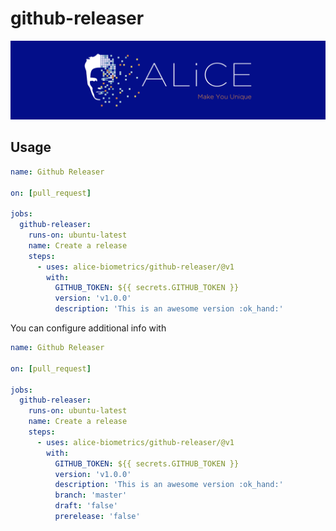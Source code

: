 # github-releaser  
<img src="https://github.com/alice-biometrics/custom-emojis/blob/master/images/alice_header.png" width=auto>


## Usage

```yml
name: Github Releaser

on: [pull_request]

jobs:
  github-releaser:
    runs-on: ubuntu-latest
    name: Create a release
    steps:
      - uses: alice-biometrics/github-releaser/@v1
        with:
          GITHUB_TOKEN: ${{ secrets.GITHUB_TOKEN }}
          version: 'v1.0.0'
          description: 'This is an awesome version :ok_hand:'
```


You can configure additional info with 

```yml
name: Github Releaser

on: [pull_request]

jobs:
  github-releaser:
    runs-on: ubuntu-latest
    name: Create a release
    steps:
      - uses: alice-biometrics/github-releaser/@v1
        with:
          GITHUB_TOKEN: ${{ secrets.GITHUB_TOKEN }}
          version: 'v1.0.0'
          description: 'This is an awesome version :ok_hand:'
          branch: 'master'
          draft: 'false'
          prerelease: 'false'
```
